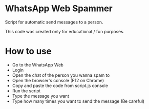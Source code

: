 # WhatsApp Web Spammer
Script for automatic send messages to a person. 

This code was created only for educational / fun purposes.

# How to use
- Go to the WhatsApp Web
- Login
- Open the chat of the person you wanna spam to
- Open the browser's console (F12 on Chrome)
- Copy and paste the code from script.js console
- Run the script
- Type the message you want
- Type how many times you want to send the message (Be careful)
